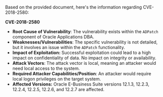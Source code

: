 Based on the provided document, here's the information regarding CVE-2018-2580:

**CVE-2018-2580**

*   **Root Cause of Vulnerability**: The vulnerability exists within the `ADPatch` component of Oracle Applications DBA.
*   **Weaknesses/Vulnerabilities**:  The specific vulnerability is not detailed, but it involves an issue within the `ADPatch` functionality.
*  **Impact of Exploitation:** Successful exploitation could lead to a high impact on confidentiality of data. No impact on integrity or availability.
*   **Attack Vectors**: The attack vector is local, meaning an attacker would need local access to the system.
*   **Required Attacker Capabilities/Position**: An attacker would require local logon privileges on the target system.
*   **Affected Versions:** Oracle E-Business Suite versions 12.1.3, 12.2.3, 12.2.4, 12.2.5, 12.2.6, and 12.2.7 are affected.